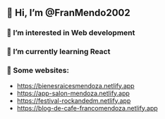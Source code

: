## 👋 Hi, I’m @FranMendo2002
### 👀 I’m interested in Web development
### 🌱 I’m currently learning React
### 💞️ Some websites:
  - https://bienesraicesmendoza.netlify.app
  - https://app-salon-mendoza.netlify.app
  - https://festival-rockandedm.netlify.app
  - https://blog-de-cafe-francomendoza.netlify.app

<!---
FranMendo2002/FranMendo2002 is a ✨ special ✨ repository because its `README.md` (this file) appears on your GitHub profile.
You can click the Preview link to take a look at your changes.
--->
